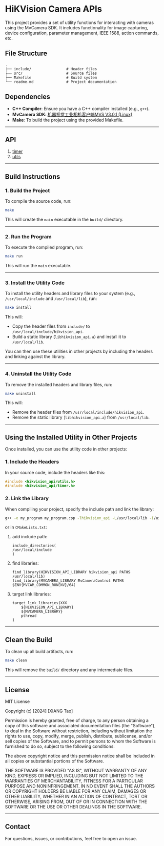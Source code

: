 

# HiKVision Camera APIs

This project provides a set of utility functions for interacting with cameras using the MvCamera SDK. It includes functionality for image capturing, device configuration, parameter management, IEEE 1588, action commands, etc.

## **File Structure**

```
.
├── include/                # Header files
├── src/                    # Source files
├── Makefile                # Build system
└── readme.md               # Project documentation
```

## **Dependencies**

- **C++ Compiler**: Ensure you have a C++ compiler installed (e.g., `g++`).
- **MvCamera SDK**: [机器视觉工业相机客户端MVS V3.0.1 (Linux)](https://www.hikrobotics.com/cn/machinevision/service/download/?module=0)
- **Make**: To build the project using the provided Makefile.

---

## **API**
1. [timer](https://github.com/leoxiang66/hikvision_camera_api/blob/cpp/include/timer.h)
2. [utils](https://github.com/leoxiang66/hikvision_camera_api/blob/cpp/include/utils.h)

---



## **Build Instructions**

### **1. Build the Project**

To compile the source code, run:

```sh
make
```

This will create the `main` executable in the `build/` directory.

---

### **2. Run the Program**

To execute the compiled program, run:

```sh
make run
```

This will run the `main` executable.

---

### **3. Install the Utility Code**

To install the utility headers and library files to your system (e.g., `/usr/local/include` and `/usr/local/lib`), run:

```sh
make install
```

This will:
- Copy the header files from `include/` to `/usr/local/include/hikvision_api`.
- Build a static library (`libhikvision_api.a`) and install it to `/usr/local/lib`.

You can then use these utilities in other projects by including the headers and linking against the library.

---

### **4. Uninstall the Utility Code**

To remove the installed headers and library files, run:

```sh
make uninstall
```

This will:
- Remove the header files from `/usr/local/include/hikvision_api`.
- Remove the static library (`libhikvision_api.a`) from `/usr/local/lib`.

---

## **Using the Installed Utility in Other Projects**

Once installed, you can use the utility code in other projects:

### **1. Include the Headers**

In your source code, include the headers like this:

```cpp
#include <hikvision_api/utils.h>
#include <hikvision_api/timer.h>
```

### **2. Link the Library**

When compiling your project, specify the include path and link the library:

```sh
g++ -o my_program my_program.cpp -lhikvision_api -L/usr/local/lib -I/usr/local/include -Wl,-rpath=$(MVCAM_COMMON_RUNENV)/64 -L$(MVCAM_COMMON_RUNENV)/64 -lMvCameraControl -lpthread
```

or in `CMakeLists.txt`:
1. add include path: 

    ```
    include_directories(
    /usr/local/include
    )
    ```
2. find libraries:
    ```
    find_library(HIKVISION_API_LIBRARY hikvision_api PATHS /usr/local/lib)
    find_library(MVCAMERA_LIBRARY MvCameraControl PATHS $ENV{MVCAM_COMMON_RUNENV}/64)
    ```
3. target link libraries:
    ```
    target_link_libraries(XXX
        ${HIKVISION_API_LIBRARY}
        ${MVCAMERA_LIBRARY}
        pthread
    )
    ```
---

## **Clean the Build**

To clean up all build artifacts, run:

```sh
make clean
```

This will remove the `build/` directory and any intermediate files.

---

## **License**

MIT License

Copyright (c) [2024] [XIANG Tao]

Permission is hereby granted, free of charge, to any person obtaining a copy
of this software and associated documentation files (the "Software"), to deal
in the Software without restriction, including without limitation the rights
to use, copy, modify, merge, publish, distribute, sublicense, and/or sell
copies of the Software, and to permit persons to whom the Software is
furnished to do so, subject to the following conditions:

The above copyright notice and this permission notice shall be included in all
copies or substantial portions of the Software.

THE SOFTWARE IS PROVIDED "AS IS", WITHOUT WARRANTY OF ANY KIND, EXPRESS OR
IMPLIED, INCLUDING BUT NOT LIMITED TO THE WARRANTIES OF MERCHANTABILITY,
FITNESS FOR A PARTICULAR PURPOSE AND NONINFRINGEMENT. IN NO EVENT SHALL THE
AUTHORS OR COPYRIGHT HOLDERS BE LIABLE FOR ANY CLAIM, DAMAGES OR OTHER
LIABILITY, WHETHER IN AN ACTION OF CONTRACT, TORT OR OTHERWISE, ARISING FROM,
OUT OF OR IN CONNECTION WITH THE SOFTWARE OR THE USE OR OTHER DEALINGS IN THE
SOFTWARE.

---

## **Contact**

For questions, issues, or contributions, feel free to open an issue.

